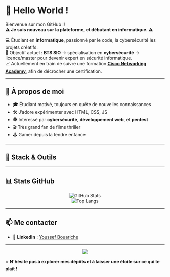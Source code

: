 # 👋 Hello World !

Bienvenue sur mon GitHub !!        
**⚠️ Je suis nouveau sur la plateforme, et débutant en informatique. ⚠️**    

💻 Étudiant en **informatique**, passionné par le code, la cybersécurité les projets créatifs.  
🎯 Objectif actuel : **BTS SIO** → spécialisation en **cybersécurité** → licence/master pour devenir expert en sécurité informatique.  
📈 Actuellement en train de suivre une formation [**Cisco Networking Academy**](https://www.netacad.com/), afin de décrocher une certification.

---

## 🚀 À propos de moi
- 🎓 Étudiant motivé, toujours en quête de nouvelles connaissances
- 🛠️ J’adore expérimenter avec HTML, CSS, JS
- 🕵️ Intéressé par **cybersécurité**, **développement web**, et **pentest**
- 🎬 Très grand fan de films thriller
- 🕹️ Gamer depuis la tendre enfance

---

## 🧰 Stack & Outils
<div align="center">
  


</div>

---

## 📊 Stats GitHub
<div align="center">

![GitHub Stats](https://github-readme-stats.vercel.app/api?username=unityorha&show_icons=true&theme=tokyonight)  
![Top Langs](https://github-readme-stats.vercel.app/api/top-langs/?username=unityorha&layout=compact&theme=tokyonight)

</div>

---

## 📫 Me contacter
- 🔗 **LinkedIn** : [Youssef Bouariche](https://www.linkedin.com/in/youssef-bouariche/)

---

<div align="center">
  <img src="https://visitor-badge.laobi.icu/badge?page_id=maurodesouza.maurodesouza&"  />
</div>

⭐ **N'hésite pas à explorer mes dépôts et à laisser une étoile sur ce qui te plaît !**
